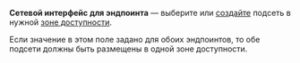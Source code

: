 
**Сетевой интерфейс для эндпоинта** — выберите или [создайте](../../../../../vpc/operations/subnet-create.md) подсеть в нужной [зоне доступности](../../../../../overview/concepts/geo-scope.md).

Если значение в этом поле задано для обоих эндпоинтов, то обе подсети должны быть размещены в одной зоне доступности.
